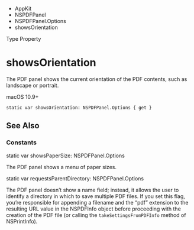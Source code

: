 

- AppKit
- NSPDFPanel
- NSPDFPanel.Options
-  showsOrientation 

Type Property

# showsOrientation

The PDF panel shows the current orientation of the PDF contents, such as landscape or portrait.

macOS 10.9+

``` source
static var showsOrientation: NSPDFPanel.Options { get }
```

## See Also

### Constants

static var showsPaperSize: NSPDFPanel.Options

The PDF panel shows a menu of paper sizes.

static var requestsParentDirectory: NSPDFPanel.Options

The PDF panel doesn’t show a name field; instead, it allows the user to identify a directory in which to save multiple PDF files. If you set this flag, you’re responsible for appending a filename and the “pdf” extension to the resulting URL value in the NSPDFInfo object before proceeding with the creation of the PDF file (or calling the `takeSettingsFromPDFInfo` method of NSPrintInfo).

